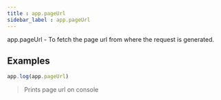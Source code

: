 ```yaml
---
title : app.pageUrl
sidebar_label : app.pageUrl
---
```

app.pageUrl - To fetch the page url from where the request is generated.


## Examples

```js
app.log(app.pageUrl)
```

> Prints page url on console

